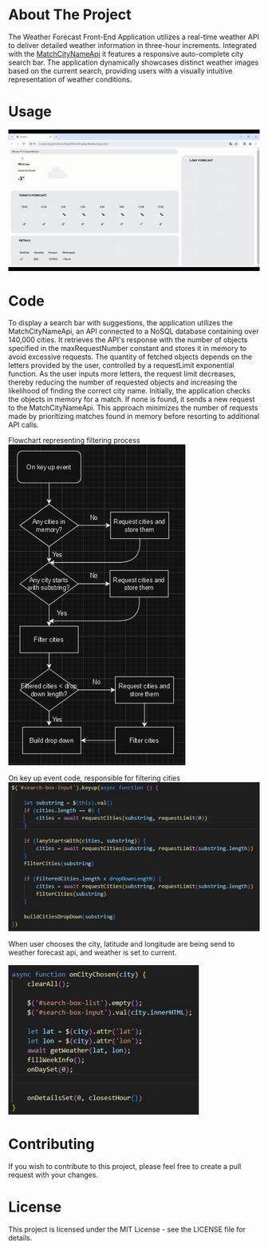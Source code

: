 # About The Project
The Weather Forecast Front-End Application utilizes a real-time weather API 
to deliver detailed weather information in three-hour increments. Integrated 
with the [MatchCityNameApi](https://github.com/KrzysztofTybinka/MatchCityNameApi) it features a responsive auto-complete city search bar. 
The application dynamically showcases distinct weather images based on the current 
search, providing users with a visually intuitive representation of weather conditions. 

# Usage
<img src="content/presentation.gif">

# Code
To display a search bar with suggestions, the application utilizes the MatchCityNameApi, an API connected to a NoSQL database containing over 140,000 cities. It retrieves the API's response with the number of objects specified in the maxRequestNumber constant and stores it in memory to avoid excessive requests. The quantity of fetched objects depends on the letters provided by the user, controlled by a requestLimit exponential function. As the user inputs more letters, the request limit decreases, thereby reducing the number of requested objects and increasing the likelihood of finding the correct city name. Initially, the application checks the objects in memory for a match. If none is found, it sends a new request to the MatchCityNameApi. This approach minimizes the number of requests made by prioritizing matches found in memory before resorting to additional API calls.
<br />

Flowchart representing filtering process
<br />
<img src="content/flowchart.png">

On key up event code, responsible for filtering cities
<img src="content/search-box-input-keyup-event.png">

When user chooses the city, latitude and longitude are being send to weather forecast api, and weather is set to current.  
<br />
<img src="content/cityChosen.png">

# Contributing
If you wish to contribute to this project, please feel free to create a pull request with your changes.

# License
This project is licensed under the MIT License - see the LICENSE file for details.

